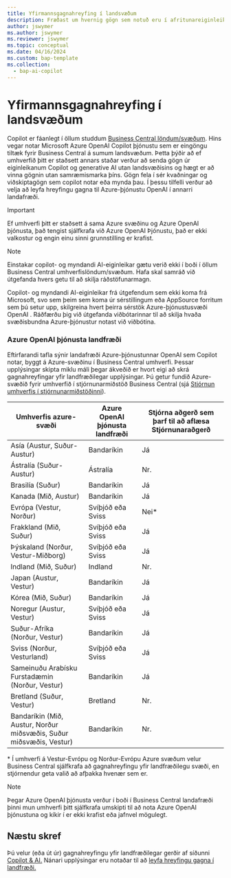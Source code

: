 ```yaml
---
title: Yfirmannsgagnahreyfing í landsvæðum
description: Fræðast um hvernig gögn sem notuð eru í afritunareiginleikum færist Dynamics 365 Business Central yfir landfræðileg atriði þar sem Azure OpenAI þjónusta er ekki sjálfgefin.
author: jswymer
ms.author: jswymer
ms.reviewer: jswymer
ms.topic: conceptual
ms.date: 04/16/2024
ms.custom: bap-template
ms.collection:
  - bap-ai-copilot
---
```


# Yfirmannsgagnahreyfing í landsvæðum 

Copilot er fáanlegt í öllum studdum [Business Central löndum/svæðum](/dynamics365/business-central/dev-itpro/compliance/apptest-countries-and-translations). Hins vegar notar Microsoft Azure OpenAI Copilot þjónustu sem er eingöngu tiltæk fyrir Business Central á sumum landsvæðum. Þetta þýðir að ef umhverfið þitt er staðsett annars staðar verður að senda gögn úr eiginleikanum Copilot og generative AI utan landsvæðisins og hægt er að vinna gögnin utan samræmismarka þíns. Gögn fela í sér kvaðningar og viðskiptagögn sem copilot notar eða mynda þau. Í þessu tilfelli verður að velja að leyfa hreyfingu gagna til Azure-þjónustu OpenAI í annarri landafræði. <!--For a list of geographies, refer to the [Azure OpenAI Service geographies](#azure-openai-service-geographies) section that follows.-->

> [!IMPORTANT]
> Ef umhverfi þitt er staðsett á sama Azure svæðinu og Azure OpenAI þjónusta, það tengist sjálfkrafa við Azure OpenAI Þjónustu, það er ekki valkostur og engin einu sinni grunnstilling er krafist.

> [!NOTE]
> Einstakar copilot- og myndandi AI-eiginleikar gætu verið ekki í boði í öllum Business Central umhverfislöndum/svæðum. Hafa skal samráð við útgefanda hvers getu til að skilja ráðstöfunarmagn.
> 
> Copilot- og myndandi AI-eiginleikar frá útgefendum sem ekki koma frá Microsoft, svo sem þeim sem koma úr sérstillingum eða AppSource forritum sem þú setur upp, skilgreina hvert þeirra sérstök Azure-þjónustusvæði OpenAI . Ráðfærðu þig við útgefanda viðbótarinnar til að skilja hvaða svæðisbundna Azure-þjónustur notast við viðbótina. 

### Azure OpenAI þjónusta landfræði

Eftirfarandi tafla sýnir landafræði Azure-þjónustunnar OpenAI sem Copilot notar, byggt á Azure-svæðinu í Business Central umhverfi. Þessar upplýsingar skipta miklu máli þegar ákveðið er hvort eigi að skrá gagnahreyfingar yfir landfræðilegar upplýsingar. Þú getur fundið Azure-svæðið fyrir umhverfið í stjórnunarmiðstöð Business Central (sjá [Stjórnun umhverfis í stjórnunarmiðstöðinni](/dynamics365/business-central/dev-itpro/administration/tenant-admin-center-environments)).

| Umhverfis azure-svæði| Azure OpenAI þjónusta landfræði|Stjórna aðgerð sem þarf til að aflæsa Stjórnunaraðgerð| 
| - | - | - |
|Asía (Austur, Suður-Austur) |Bandaríkin|Já|
|Ástralía (Suður-Austur)| Ástralía |Nr. |
|Brasilía (Suður) |Bandaríkin|Já|
|Kanada (Mið, Austur)|Bandaríkin|Já|
|Evrópa (Vestur, Norður)| Svíþjóð eða Sviss |Nei\*|
|Frakkland (Mið, Suður)| Svíþjóð eða Sviss |Já|
|Þýskaland (Norður, Vestur-Miðborg)| Svíþjóð eða Sviss |Já|
|Indland (Mið, Suður)|Indland|Nr.|
|Japan (Austur, Vestur)|Bandaríkin|Já|
|Kórea (Mið, Suður)|Bandaríkin|Já|
|Noregur (Austur, Vestur)|Svíþjóð eða Sviss |Já|
|Suður-Afríka (Norður, Vestur)|Bandaríkin|Já|
|Sviss (Norður, Vesturland) |Svíþjóð eða Sviss |Já|
|Sameinuðu Arabísku Furstadæmin (Norður, Vestur)|Bandaríkin|Já|
|Bretland (Suður, Vestur)|Bretland|Nr.|
|Bandaríkin (Mið, Austur, Norður miðsvæðis, Suður miðsvæðis, Vestur) |Bandaríkin|Nr.|

\* Í umhverfi á Vestur-Evrópu og Norður-Evrópu Azure svæðum velur Business Central sjálfkrafa að gagnahreyfingu yfir landfræðilegu svæði, en stjórnendur geta valið að afþakka hvenær sem er.

> [!NOTE]
> Þegar Azure OpenAI þjónusta verður í boði í Business Central landafræði þinni mun umhverfi þitt sjálfkrafa umskipti til að nota Azure OpenAI þjónustuna og kíkir í er ekki krafist eða jafnvel mögulegt.
<!--

BC geos base on https://dynamics.microsoft.com/en-us/availability-reports/georeport/
case "AUSTRALIAEAST":
            case "AUSTRALIASOUTHEAST":
                return new CapiRegion("au", 2);
            case "BRAZILSOUTH":
                return new CapiRegion("br", 2);
            case "CANADACENTRAL":
            case "CANADAEAST":
                return new CapiRegion("ca", 2);
            case "CENTRALINDIA":
            case "SOUTHINDIA":
                return new CapiRegion("in", 1);
            case "EASTASIA":
                return new CapiRegion("as", 2);
            case "EASTUS":
            case "EASTUS2":
            case "SOUTHCENTRALUS":
            case "CENTRALUS":
            case "NORTHCENTRALUS":
            case "WESTUS":
            case "US":
                return new CapiRegion("us", 9, HasGpt4InGeo: true, HasTurboInGeo: true);
            case "FRANCECENTRAL":
            case "FRANCESOUTH":
                return new CapiRegion("fr", 1);
            case "GERMANYNORTH":
            case "GERMANYWESTCENTRAL":
                return new CapiRegion("de", 1);
            case "JAPANEAST":
            case "JAPANWEST":
                return new CapiRegion("jp", 1);
            case "KOREACENTRAL":
            case "KOREASOUTH":
                return new CapiRegion("kr", 1);
            case "NORWAYEAST":
            case "NORWAYWEST":
                return new CapiRegion("no", 1);
            case "SOUTHAFRICANORTH":
            case "SOUTHWESTAFRICA":
                return new CapiRegion("za", 1);
            case "SOUTHEASTASIA":
                return new CapiRegion("sg", 1);
            case "SWITZERLANDNORTH":
            case "SWITZERLANDWEST":
                return new CapiRegion("ch", 1, HasTurboInGeo: true);
            case "UKSOUTH":
            case "UKWEST":
                return new CapiRegion("uk", 2);
            case "NORTHEUROPE":
            case "WESTEUROPE":
                return new CapiRegion("eu", 10);
            case "UAENORTH":
            case "UAECENTRAL":
                return new CapiRegion("ae", 1);

-->

## Næstu skref

Þú velur (eða út úr) gagnahreyfingu yfir landfræðilegar gerðir af síðunni [Copilot & AI.](https://businesscentral.dynamics.com/?page=7775)  Nánari upplýsingar eru notaðar til að [leyfa hreyfingu gagna í landfræði.](enable-ai.md#allow-data-movement-across-geographies)
